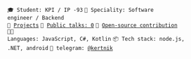<code>🎓 Student: KPI / IP -93</code>
<code>👷 Speciality: Software engineer / Backend</code><br>
<code>🧻 [Projects](PROJECTS.md)</code>
<code>📢 [Public talks: 0](TALKS.md)</code>
<code>👀 [Open-source contribution](CONTRIBUTION.md)</code><br>
<code>🧑‍💻 Languages: JavaScript, C#, Kotlin</code>
<code>📦 Tech stack: node.js, .NET, android</code>
<code>💬 telegram: [@kertnik](https://telegram.me/kertnik)</code>
